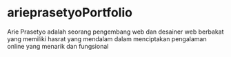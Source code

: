 # arieprasetyoPortfolio
Arie Prasetyo adalah seorang pengembang web dan desainer web berbakat yang memiliki hasrat yang mendalam dalam menciptakan pengalaman online yang menarik dan fungsional
